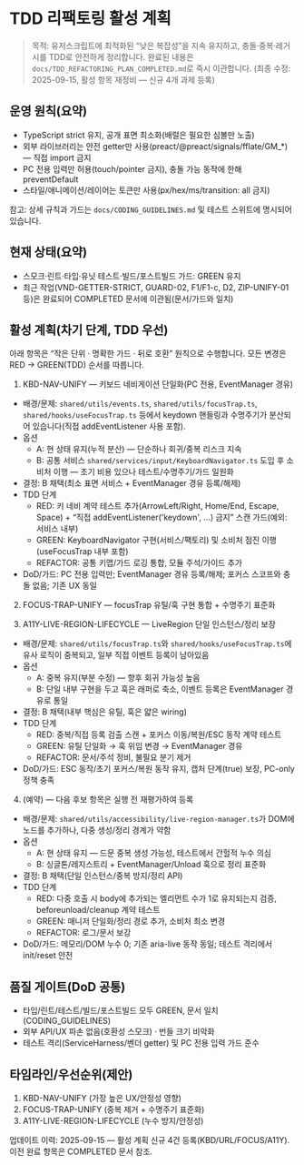 # TDD 리팩토링 활성 계획

> 목적: 유저스크립트에 최적화된 “낮은 복잡성”을 지속 유지하고,
> 충돌·중복·레거시를 TDD로 안전하게 정리합니다. 완료된 내용은
> `docs/TDD_REFACTORING_PLAN_COMPLETED.md`로 즉시 이관합니다. (최종 수정:
> 2025-09-15, 활성 항목 재정비 — 신규 4개 과제 등록)

## 운영 원칙(요약)

- TypeScript strict 유지, 공개 표면 최소화(배럴은 필요한 심볼만 노출)
- 외부 라이브러리는 안전 getter만 사용(preact/@preact/signals/fflate/GM\_\*) —
  직접 import 금지
- PC 전용 입력만 허용(touch/pointer 금지), 충돌 가능 동작에 한해 preventDefault
- 스타일/애니메이션/레이어는 토큰만 사용(px/hex/ms/transition: all 금지)

참고: 상세 규칙과 가드는 `docs/CODING_GUIDELINES.md` 및 테스트 스위트에 명시되어
있습니다.

## 현재 상태(요약)

- 스모크·린트·타입·유닛 테스트·빌드/포스트빌드 가드: GREEN 유지
- 최근 작업(VND-GETTER-STRICT, GUARD-02, F1/F1-c, D2, ZIP-UNIFY-01 등)은
  완료되어 COMPLETED 문서에 이관됨(문서/가드와 일치)

## 활성 계획(차기 단계, TDD 우선)

아래 항목은 “작은 단위 · 명확한 가드 · 뒤로 호환” 원칙으로 수행합니다. 모든
변경은 RED → GREEN(TDD) 순서를 따릅니다.

1. KBD-NAV-UNIFY — 키보드 네비게이션 단일화(PC 전용, EventManager 경유)

- 배경/문제: `shared/utils/events.ts`, `shared/utils/focusTrap.ts`,
  `shared/hooks/useFocusTrap.ts` 등에서 keydown 핸들링과 수명주기가 분산되어
  있습니다(직접 addEventListener 사용 포함).
- 옵션
  - A: 현 상태 유지(누적 분산) — 단순하나 회귀/중복 리스크 지속
  - B: 공통 서비스 `shared/services/input/KeyboardNavigator.ts` 도입 후 소비처
    이행 — 초기 비용 있으나 테스트/수명주기/가드 일원화
- 결정: B 채택(최소 표면 서비스 + EventManager 경유 등록/해제)
- TDD 단계
  - RED: 키 네비 계약 테스트 추가(ArrowLeft/Right, Home/End, Escape, Space) +
    “직접 addEventListener('keydown', …) 금지” 스캔 가드(예외: 서비스 내부)
  - GREEN: KeyboardNavigator 구현(서비스/팩토리) 및 소비처 점진
    이행(useFocusTrap 내부 포함)
  - REFACTOR: 공통 키맵/가드 로깅 통합, 모듈 주석/가이드 추가
- DoD/가드: PC 전용 입력만; EventManager 경유 등록/해제; 포커스 스코프와 충돌
  없음; 기존 UX 동일

2. FOCUS-TRAP-UNIFY — focusTrap 유틸/훅 구현 통합 + 수명주기 표준화

3. A11Y-LIVE-REGION-LIFECYCLE — LiveRegion 단일 인스턴스/정리 보장

- 배경/문제: `shared/utils/focusTrap.ts`와 `shared/hooks/useFocusTrap.ts`에 유사
  로직이 중복되고, 일부 직접 이벤트 등록이 남아있음
- 옵션
  - A: 중복 유지(부분 수정) — 향후 회귀 가능성 높음
  - B: 단일 내부 구현을 두고 훅은 래퍼로 축소, 이벤트 등록은 EventManager 경유로
    통일
- 결정: B 채택(내부 핵심은 유틸, 훅은 얇은 wiring)
- TDD 단계
  - RED: 중복/직접 등록 검출 스캔 + 포커스 이동/복원/ESC 동작 계약 테스트
  - GREEN: 유틸 단일화 → 훅 위임 변경 → EventManager 경유
  - REFACTOR: 문서/주석 정비, 불필요 분기 제거
- DoD/가드: ESC 동작/초기 포커스/복원 동작 유지, 캡처 단계(true) 보장, PC-only
  정책 충족

4. (예약) — 다음 후보 항목은 실행 전 재평가하여 등록

- 배경/문제: `shared/utils/accessibility/live-region-manager.ts`가 DOM에 노드를
  추가하나, 다중 생성/정리 경계가 약함
- 옵션
  - A: 현 상태 유지 — 드문 중복 생성 가능성, 테스트에서 간헐적 누수 의심
  - B: 싱글톤/레지스트리 + EventManager/Unload 훅으로 정리 표준화
- 결정: B 채택(단일 인스턴스/중복 방지/정리 API)
- TDD 단계
  - RED: 다중 호출 시 body에 추가되는 엘리먼트 수가 1로 유지되는지 검증,
    beforeunload/cleanup 계약 테스트
  - GREEN: 매니저 단일화/정리 경로 추가, 소비처 최소 변경
  - REFACTOR: 로그/문서 보강
- DoD/가드: 메모리/DOM 누수 0; 기존 aria-live 동작 동일; 테스트 격리에서
  init/reset 안전

## 품질 게이트(DoD 공통)

- 타입/린트/테스트/빌드/포스트빌드 모두 GREEN, 문서 일치(CODING_GUIDELINES)
- 외부 API/UX 파손 없음(호환성 스모크) · 번들 크기 비악화
- 테스트 격리(ServiceHarness/벤더 getter) 및 PC 전용 입력 가드 준수

## 타임라인/우선순위(제안)

1. KBD-NAV-UNIFY (가장 높은 UX/안정성 영향)
2. FOCUS-TRAP-UNIFY (중복 제거 + 수명주기 표준화)
3. A11Y-LIVE-REGION-LIFECYCLE (누수 방지/안정성)

업데이트 이력: 2025-09-15 — 활성 계획 신규 4건 등록(KBD/URL/FOCUS/A11Y). 이전
완료 항목은 COMPLETED 문서 참조.
